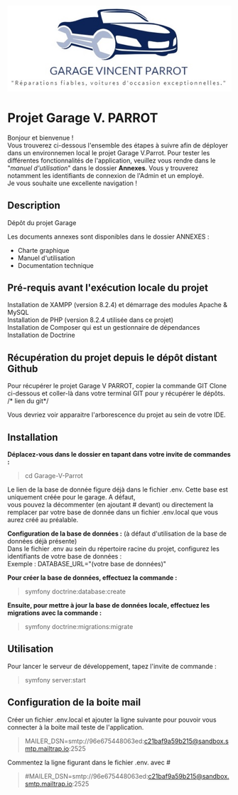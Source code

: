 <p align="center"><img src="public\images\generiques\garagevparrot.jpg">

<h1>Projet Garage V. PARROT</h1>

Bonjour et bienvenue ! <br>
Vous trouverez ci-dessous l'ensemble des étapes à suivre afin de déployer dans un environnemen local le projet Garage V.Parrot. 
Pour tester les différentes fonctionnalités de l'application, veuillez vous rendre dans le  "_manuel d'utilisation_" dans le dossier **Annexes**. Vous y trouverez notamment les identifiants de connexion de l'Admin et un employé. <br>
Je vous souhaite une excellente navigation !

<h2>Description </h2>

Dépôt du projet Garage 

Les documents annexes sont disponibles dans le dossier ANNEXES : 
<ul>
<li>Charte graphique</li>
<li>Manuel d'utilisation</li>
<li>Documentation technique</li>
</ul>

<h2> Pré-requis avant l'exécution locale du projet </h2>

Installation de XAMPP (version 8.2.4) et démarrage des modules Apache & MySQL <br>
Installation de PHP (version 8.2.4 utilisée dans ce projet) <br>
Installation de Composer qui est un gestionnaire de dépendances <br>
Installation de Doctrine

<h2> Récupération du projet depuis le dépôt distant Github </h2>

Pour récupérer le projet Garage V PARROT, copier la commande GIT Clone ci-dessous et coller-là dans votre terminal GIT pour y récupérer le dépôts. <br>
/* lien du git*/

Vous devriez voir apparaitre l'arborescence du projet au sein de votre IDE. 

<h2> Installation </h2>

**Déplacez-vous dans le dossier en tapant dans votre invite de commandes :** <br>
> cd Garage-V-Parrot <br>

Le lien de la base de donnée figure déjà dans le fichier .env. Cette base est uniquement créée pour le garage. A défaut, <br>
vous pouvez la décommenter (en ajoutant # devant) ou directement la remplacer par votre base de donnée dans un fichier .env.local que vous aurez créé
au préalable.

**Configuration de la base de données :** (à défaut d'utilisation de la base de données déjà présente)<br>
Dans le fichier .env au sein du répertoire racine du projet, configurez les identifiants de votre base de données : <br>
Exemple : DATABASE_URL="(votre base de données)"<br>

**Pour créer la base de données, effectuez la commande :** <br>
> symfony doctrine:database:create <br>

**Ensuite, pour mettre à jour la base de données locale, effectuez les migrations avec la commande :** 
> symfony doctrine:migrations:migrate
<h2> Utilisation </h2>

Pour lancer le serveur de développement, tapez l'invite de commande : 
> symfony server:start

<h2> Configuration de la boite mail </h2>

Créer un fichier .env.local et ajouter la ligne suivante pour pouvoir vous connecter à la boite mail teste de l'application. 
> MAILER_DSN=smtp://96e675448063ed:c21baf9a59b215@sandbox.smtp.mailtrap.io:2525 

Commentez la ligne figurant dans le fichier .env. avec # <br>
> #MAILER_DSN=smtp://96e675448063ed:c21baf9a59b215@sandbox.smtp.mailtrap.io:2525

